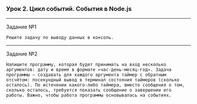 ### Урок 2. Цикл событий. События в Node.js

----
Задание №1

`Решите задачу по выводу данных в консоль.`

----
Задание №2

`Напишите программу, которая будет принимать на вход несколько аргументов: дату и время в
формате «час-день-месяц-год». Задача программы — создавать для каждого аргумента
таймер с обратным отсчётом: посекундный вывод в терминал состояния таймеров (сколько
осталось). По истечении какого-либо таймера, вместо сообщения о том, сколько осталось,
требуется показать сообщение о завершении его работы. Важно, чтобы работа программы
основывалась на событиях.`